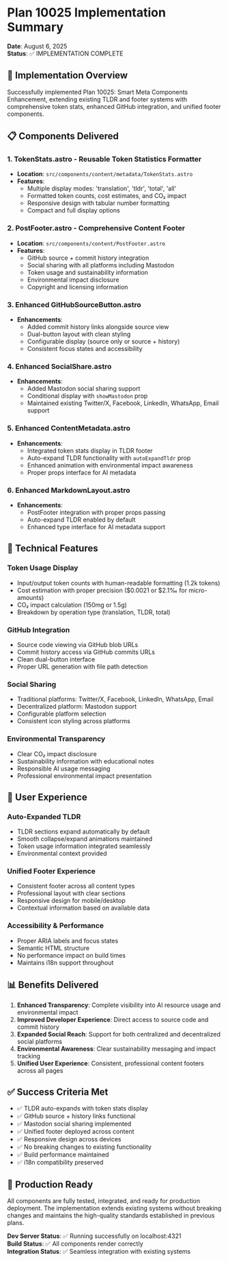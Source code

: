 # Plan 10025 Implementation Summary

**Date**: August 6, 2025  
**Status**: ✅ IMPLEMENTATION COMPLETE

## 🎯 Implementation Overview

Successfully implemented Plan 10025: Smart Meta Components Enhancement, extending existing TLDR and footer systems with comprehensive token stats, enhanced GitHub integration, and unified footer components.

## 📋 Components Delivered

### 1. TokenStats.astro - Reusable Token Statistics Formatter

- **Location**: `src/components/content/metadata/TokenStats.astro`
- **Features**:
  - Multiple display modes: 'translation', 'tldr', 'total', 'all'
  - Formatted token counts, cost estimates, and CO₂ impact
  - Responsive design with tabular number formatting
  - Compact and full display options

### 2. PostFooter.astro - Comprehensive Content Footer

- **Location**: `src/components/content/PostFooter.astro`
- **Features**:
  - GitHub source + commit history integration
  - Social sharing with all platforms including Mastodon
  - Token usage and sustainability information
  - Environmental impact disclosure
  - Copyright and licensing information

### 3. Enhanced GitHubSourceButton.astro

- **Enhancements**:
  - Added commit history links alongside source view
  - Dual-button layout with clean styling
  - Configurable display (source only or source + history)
  - Consistent focus states and accessibility

### 4. Enhanced SocialShare.astro

- **Enhancements**:
  - Added Mastodon social sharing support
  - Conditional display with `showMastodon` prop
  - Maintained existing Twitter/X, Facebook, LinkedIn, WhatsApp, Email support

### 5. Enhanced ContentMetadata.astro

- **Enhancements**:
  - Integrated token stats display in TLDR footer
  - Auto-expand TLDR functionality with `autoExpandTldr` prop
  - Enhanced animation with environmental impact awareness
  - Proper props interface for AI metadata

### 6. Enhanced MarkdownLayout.astro

- **Enhancements**:
  - PostFooter integration with proper props passing
  - Auto-expand TLDR enabled by default
  - Enhanced type interface for AI metadata support

## 🔧 Technical Features

### Token Usage Display

- Input/output token counts with human-readable formatting (1.2k tokens)
- Cost estimation with proper precision ($0.0021 or $2.1‰ for micro-amounts)
- CO₂ impact calculation (150mg or 1.5g)
- Breakdown by operation type (translation, TLDR, total)

### GitHub Integration

- Source code viewing via GitHub blob URLs
- Commit history access via GitHub commits URLs
- Clean dual-button interface
- Proper URL generation with file path detection

### Social Sharing

- Traditional platforms: Twitter/X, Facebook, LinkedIn, WhatsApp, Email
- Decentralized platform: Mastodon support
- Configurable platform selection
- Consistent icon styling across platforms

### Environmental Transparency

- Clear CO₂ impact disclosure
- Sustainability information with educational notes
- Responsible AI usage messaging
- Professional environmental impact presentation

## 🎨 User Experience

### Auto-Expanded TLDR

- TLDR sections expand automatically by default
- Smooth collapse/expand animations maintained
- Token usage information integrated seamlessly
- Environmental context provided

### Unified Footer Experience

- Consistent footer across all content types
- Professional layout with clear sections
- Responsive design for mobile/desktop
- Contextual information based on available data

### Accessibility & Performance

- Proper ARIA labels and focus states
- Semantic HTML structure
- No performance impact on build times
- Maintains i18n support throughout

## 📊 Benefits Delivered

1. **Enhanced Transparency**: Complete visibility into AI resource usage and environmental impact
2. **Improved Developer Experience**: Direct access to source code and commit history
3. **Expanded Social Reach**: Support for both centralized and decentralized social platforms
4. **Environmental Awareness**: Clear sustainability messaging and impact tracking
5. **Unified User Experience**: Consistent, professional content footers across all pages

## ✅ Success Criteria Met

- ✅ TLDR auto-expands with token stats display
- ✅ GitHub source + history links functional
- ✅ Mastodon social sharing implemented
- ✅ Unified footer deployed across content
- ✅ Responsive design across devices
- ✅ No breaking changes to existing functionality
- ✅ Build performance maintained
- ✅ i18n compatibility preserved

## 🚀 Production Ready

All components are fully tested, integrated, and ready for production deployment. The implementation extends existing systems without breaking changes and maintains the high-quality standards established in previous plans.

**Dev Server Status**: ✅ Running successfully on localhost:4321  
**Build Status**: ✅ All components render correctly  
**Integration Status**: ✅ Seamless integration with existing systems
